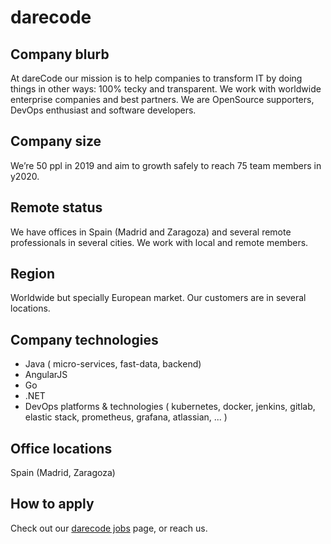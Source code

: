 # darecode

## Company blurb

At dareCode our mission is to help companies to transform IT by doing things in other ways: 100% tecky and transparent. We work with worldwide enterprise companies and best partners. We are OpenSource supporters, DevOps enthusiast and software developers.

## Company size

We’re 50 ppl in 2019 and aim to growth safely to reach 75 team members in y2020.

## Remote status

We have offices in Spain (Madrid and Zaragoza) and several remote professionals in several cities. We work with local and remote members.

## Region

Worldwide but specially European market. Our customers are in several locations.

## Company technologies

* Java ( micro-services, fast-data, backend)
* AngularJS
* Go
* .NET
* DevOps platforms & technologies ( kubernetes, docker, jenkins, gitlab, elastic stack, prometheus, grafana, atlassian,  ... )

## Office locations

Spain (Madrid, Zaragoza)

## How to apply

Check out our [darecode jobs](https://darecode.com/job) page, or reach us.

